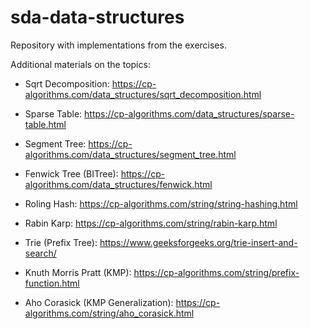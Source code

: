 # sda-data-structures

Repository with implementations from the exercises.

Additional materials on the topics:

 - Sqrt Decomposition: https://cp-algorithms.com/data_structures/sqrt_decomposition.html

 - Sparse Table: https://cp-algorithms.com/data_structures/sparse-table.html

 - Segment Tree: https://cp-algorithms.com/data_structures/segment_tree.html

 - Fenwick Tree (BITree): https://cp-algorithms.com/data_structures/fenwick.html

 - Roling Hash: https://cp-algorithms.com/string/string-hashing.html

 - Rabin Karp: https://cp-algorithms.com/string/rabin-karp.html

 - Trie (Prefix Tree): https://www.geeksforgeeks.org/trie-insert-and-search/

 - Knuth Morris Pratt (KMP): https://cp-algorithms.com/string/prefix-function.html

 - Aho Corasick (KMP Generalization): https://cp-algorithms.com/string/aho_corasick.html
